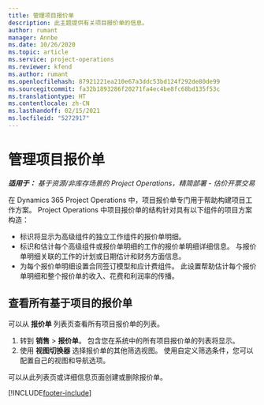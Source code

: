 ```yaml
---
title: 管理项目报价单
description: 此主题提供有关项目报价单的信息。
author: rumant
manager: Annbe
ms.date: 10/26/2020
ms.topic: article
ms.service: project-operations
ms.reviewer: kfend
ms.author: rumant
ms.openlocfilehash: 87921221ea210e67a3ddc53bd124f292de80de99
ms.sourcegitcommit: fa32b1893286f20271fa4ec4be8fc68bd135f53c
ms.translationtype: HT
ms.contentlocale: zh-CN
ms.lasthandoff: 02/15/2021
ms.locfileid: "5272917"
---
```

# <a name="manage-project-quotes"></a>管理项目报价单

_**适用于：** 基于资源/非库存场景的 Project Operations，精简部署 - 估价开票交易_

在 Dynamics 365 Project Operations 中，项目报价单专门用于帮助构建项目工作方案。 Project Operations 中项目报价单的结构针对具有以下组件的项目方案构造：

  - 标识将显示为高级组件的独立工作组件的报价单明细。
  - 标识和估计每个高级组件或报价单明细的工作的报价单明细详细信息。 与报价单明细关联的工作的计划或日期估计和财务方面信息。
  - 为每个报价单明细设置合同签订模型和应计费组件。 此设置帮助估计每个报价单明细和整个报价单的收入、花费和利润率的传播。

## <a name="view-all-project-based-quotes"></a>查看所有基于项目的报价单

可以从 **报价单** 列表页查看所有项目报价单的列表。 

1. 转到 **销售** > **报价单**。 包含您在系统中的所有项目报价单的列表将显示。 
2. 使用 **视图切换器** 选择报价单的其他筛选视图。 使用自定义筛选条件，您可以配置自己的视图和导航选项。

可以从此列表页或详细信息页面创建或删除报价单。


[!INCLUDE[footer-include](../../includes/footer-banner.md)]